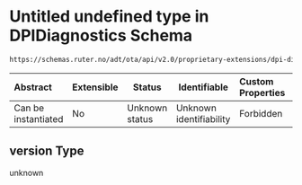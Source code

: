 # Untitled undefined type in DPIDiagnostics Schema

```txt
https://schemas.ruter.no/adt/ota/api/v2.0/proprietary-extensions/dpi-diagnostics.json#/examples/0/payload/version
```




| Abstract            | Extensible | Status         | Identifiable            | Custom Properties | Additional Properties | Access Restrictions | Defined In                                                                                                |
| :------------------ | ---------- | -------------- | ----------------------- | :---------------- | --------------------- | ------------------- | --------------------------------------------------------------------------------------------------------- |
| Can be instantiated | No         | Unknown status | Unknown identifiability | Forbidden         | Allowed               | none                | [dpi-diagnostics.json\*](../../schema/proprietary-extensions/dpi-diagnostics.json "open original schema") |

## version Type

unknown
